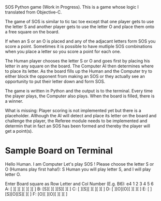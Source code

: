 SOS Python game (Work in Progress). 
This is a game whose logic I translated from Objective-C. 

The game of SOS is similar to tic tac toe except that one player gets to use the letter S and another player gets to use the letter O and place them onto a free square on the board.

If when an S or an O is placed and any of the adjacant letters form SOS you score a point. Sometimes it is possible to have mutliple SOS combinations when you place a letter so you score a point for each one.

The Human player chooses the letter S or O and goes first by placing his letter in any square on the board. The Computer AI then determines where to place its letter. As the board fills up the Human and the Computer try to either block the opponent from making an SOS or they actually see an opportunity to put their letter down and form SOS.

The game is written in Python and the output is to the terminal. Every time the player plays, the Computer also plays. When the board is filled, there is a winner.

What is missing:
Player scoring is not implemented yet but there is a placeholder. Although the AI will detect and place its letter on the board and challenge the player, the Referee module needs to be implemented and determin that in fact an SOS has been formed and thereby the player will get a point(s).

Sample Board on Terminal
========================
Hello Human. I am Computer Let's play SOS !
Please choose the letter S or O (Humans play first haha!): S
Human you will play letter S, and I will play letter O. 


Enter Board square as Row Letter and Col Number (E.g. B6): e4
    1  2  3  4  5  6 
A: [ ][ ][ ][ ][ ][ ]
B: [S][ ][ ][S][ ][ ]
C: [ ][S][ ][ ][ ][ ]
D: [ ][O][O][ ][ ][ ]
E: [ ][S][O][S][ ][ ]
F: [O][ ][O][ ][ ][ ]

